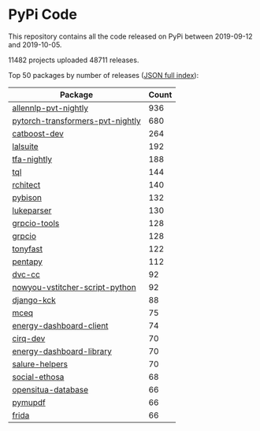 # PyPi Code

This repository contains all the code released on PyPi between 2019-09-12 and 2019-10-05.

11482 projects uploaded 48711 releases. 

Top 50 packages by number of releases ([JSON full index](./index.json)):

| Package   | Count |
|-----------|-------|
| [allennlp-pvt-nightly](https://github.com/pypi-data/pypi-code-42/tree/import/allennlp-pvt-nightly) | 936 |
| [pytorch-transformers-pvt-nightly](https://github.com/pypi-data/pypi-code-42/tree/import/pytorch-transformers-pvt-nightly) | 680 |
| [catboost-dev](https://github.com/pypi-data/pypi-code-42/tree/import/catboost-dev) | 264 |
| [lalsuite](https://github.com/pypi-data/pypi-code-42/tree/import/lalsuite) | 192 |
| [tfa-nightly](https://github.com/pypi-data/pypi-code-42/tree/import/tfa-nightly) | 188 |
| [tql](https://github.com/pypi-data/pypi-code-42/tree/import/tql) | 144 |
| [rchitect](https://github.com/pypi-data/pypi-code-42/tree/import/rchitect) | 140 |
| [pybison](https://github.com/pypi-data/pypi-code-42/tree/import/pybison) | 132 |
| [lukeparser](https://github.com/pypi-data/pypi-code-42/tree/import/lukeparser) | 130 |
| [grpcio-tools](https://github.com/pypi-data/pypi-code-42/tree/import/grpcio-tools) | 128 |
| [grpcio](https://github.com/pypi-data/pypi-code-42/tree/import/grpcio) | 128 |
| [tonyfast](https://github.com/pypi-data/pypi-code-42/tree/import/tonyfast) | 122 |
| [pentapy](https://github.com/pypi-data/pypi-code-42/tree/import/pentapy) | 112 |
| [dvc-cc](https://github.com/pypi-data/pypi-code-42/tree/import/dvc-cc) | 92 |
| [nowyou-vstitcher-script-python](https://github.com/pypi-data/pypi-code-42/tree/import/nowyou-vstitcher-script-python) | 92 |
| [django-kck](https://github.com/pypi-data/pypi-code-42/tree/import/django-kck) | 88 |
| [mceq](https://github.com/pypi-data/pypi-code-42/tree/import/mceq) | 75 |
| [energy-dashboard-client](https://github.com/pypi-data/pypi-code-42/tree/import/energy-dashboard-client) | 74 |
| [cirq-dev](https://github.com/pypi-data/pypi-code-42/tree/import/cirq-dev) | 70 |
| [energy-dashboard-library](https://github.com/pypi-data/pypi-code-42/tree/import/energy-dashboard-library) | 70 |
| [salure-helpers](https://github.com/pypi-data/pypi-code-42/tree/import/salure-helpers) | 70 |
| [social-ethosa](https://github.com/pypi-data/pypi-code-42/tree/import/social-ethosa) | 68 |
| [opensitua-database](https://github.com/pypi-data/pypi-code-42/tree/import/opensitua-database) | 66 |
| [pymupdf](https://github.com/pypi-data/pypi-code-42/tree/import/pymupdf) | 66 |
| [frida](https://github.com/pypi-data/pypi-code-42/tree/import/frida) | 66 |
